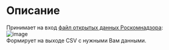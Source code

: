 # Описание
Принимает на вход [файл открытых данных Роскомнадзора](https://rkn.gov.ru/opendata/7705846236-OperatorsPD):<br/>
![image](https://user-images.githubusercontent.com/29877074/228359606-239d914d-4050-4fc8-b770-4f78fcfb9eae.png)<br/>
Формирует на выходе CSV с нужными Вам данными.
